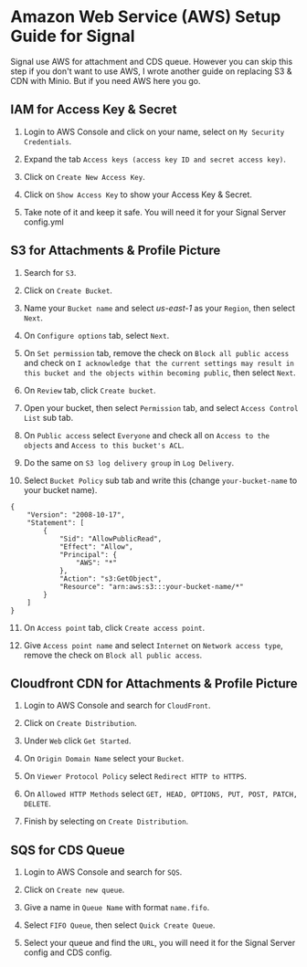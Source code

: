 # Amazon Web Service (AWS) Setup Guide for Signal
Signal use AWS for attachment and CDS queue. However you can skip this step if you don't want to use AWS, I wrote another guide on replacing S3 & CDN with Minio. But if you need AWS here you go.

## IAM for Access Key & Secret
1. Login to AWS Console and click on your name, select on `My Security Credentials`.

2. Expand the tab `Access keys (access key ID and secret access key)`.

3. Click on `Create New Access Key`.

4. Click on `Show Access Key` to show your Access Key & Secret.

5. Take note of it and keep it safe. You will need it for your Signal Server config.yml

## S3 for Attachments & Profile Picture

1. Search for `S3`.

2. Click on `Create Bucket`.

3. Name your `Bucket name` and select *us-east-1* as your `Region`, then select `Next`.

4. On `Configure options` tab, select `Next`.

5. On `Set permission` tab, remove the check on `Block all public access` and check on `I acknowledge that the current settings may result in this bucket and the objects within becoming public`, then select `Next`.

6. On `Review` tab, click `Create bucket`.

7. Open your bucket, then select `Permission` tab, and select `Access Control List` sub tab.

8. On `Public access` select `Everyone` and check all on `Access to the objects` and `Access to this bucket's ACL`.

9. Do the same on `S3 log delivery group` in `Log Delivery`.

10. Select `Bucket Policy` sub tab and write this (change `your-bucket-name` to your bucket name).

```
{
    "Version": "2008-10-17",
    "Statement": [
        {
            "Sid": "AllowPublicRead",
            "Effect": "Allow",
            "Principal": {
                "AWS": "*"
            },
            "Action": "s3:GetObject",
            "Resource": "arn:aws:s3:::your-bucket-name/*"
        }
    ]
}
```

11. On `Access point` tab, click `Create access point`.

12. Give `Access point name` and select `Internet` on `Network access type`, remove the check on `Block all public access`.



## Cloudfront CDN for Attachments & Profile Picture

1. Login to AWS Console and search for `CloudFront`.

2. Click on `Create Distribution`.

3. Under `Web` click `Get Started`.

4. On `Origin Domain Name` select your `Bucket`.

5. On `Viewer Protocol Policy` select `Redirect HTTP to HTTPS`.

6. On `Allowed HTTP Methods` select `GET, HEAD, OPTIONS, PUT, POST, PATCH, DELETE`.

7. Finish by selecting on `Create Distribution`.

## SQS for CDS Queue

1. Login to AWS Console and search for `SQS`.

2. Click on `Create new queue`.

3. Give a name in `Queue Name` with format `name.fifo`.

4. Select `FIFO Queue`, then select `Quick Create Queue`.

5. Select your queue and find the `URL`, you will need it for the Signal Server config and CDS config.
